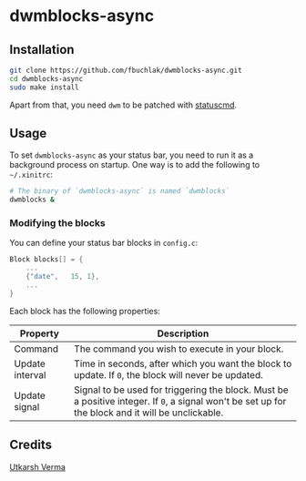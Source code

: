 # dwmblocks-async

## Installation

```sh
git clone https://github.com/fbuchlak/dwmblocks-async.git
cd dwmblocks-async
sudo make install
```

Apart from that, you need `dwm` to be patched with
[statuscmd](https://dwm.suckless.org/patches/statuscmd/).

## Usage

To set `dwmblocks-async` as your status bar, you need to run it as a background
process on startup. One way is to add the following to `~/.xinitrc`:

```sh
# The binary of `dwmblocks-async` is named `dwmblocks`
dwmblocks &
```

### Modifying the blocks

You can define your status bar blocks in `config.c`:

```c
Block blocks[] = {
    ...
    {"date",   15, 1},
    ...
}
```

Each block has the following properties:

| Property        | Description                                                                                                                                        |
| --------------- | -------------------------------------------------------------------------------------------------------------------------------------------------- |
| Command         | The command you wish to execute in your block.                                                                                                     |
| Update interval | Time in seconds, after which you want the block to update. If `0`, the block will never be updated.                                                |
| Update signal   | Signal to be used for triggering the block. Must be a positive integer. If `0`, a signal won't be set up for the block and it will be unclickable. |


## Credits

[Utkarsh Verma](https://github.com/UtkarshVerma/dwmblocks-async) 
